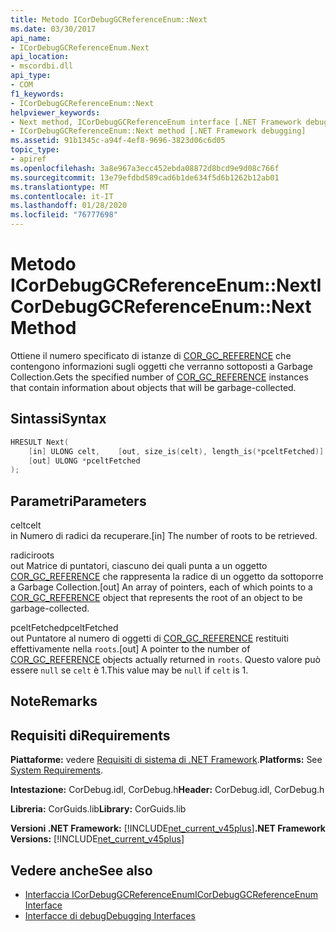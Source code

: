 ```yaml
---
title: Metodo ICorDebugGCReferenceEnum::Next
ms.date: 03/30/2017
api_name:
- ICorDebugGCReferenceEnum.Next
api_location:
- mscordbi.dll
api_type:
- COM
f1_keywords:
- ICorDebugGCReferenceEnum::Next
helpviewer_keywords:
- Next method, ICorDebugGCReferenceEnum interface [.NET Framework debugging]
- ICorDebugGCReferenceEnum::Next method [.NET Framework debugging]
ms.assetid: 91b1345c-a94f-4ef8-9696-3823d06c6d05
topic_type:
- apiref
ms.openlocfilehash: 3a8e967a3ecc452ebda08872d8bcd9e9d08c766f
ms.sourcegitcommit: 13e79efdbd589cad6b1de634f5d6b1262b12ab01
ms.translationtype: MT
ms.contentlocale: it-IT
ms.lasthandoff: 01/28/2020
ms.locfileid: "76777698"
---
```

# <a name="icordebuggcreferenceenumnext-method"></a><span data-ttu-id="b2eda-102">Metodo ICorDebugGCReferenceEnum::Next</span><span class="sxs-lookup"><span data-stu-id="b2eda-102">ICorDebugGCReferenceEnum::Next Method</span></span>
<span data-ttu-id="b2eda-103">Ottiene il numero specificato di istanze di [COR_GC_REFERENCE](cor-gc-reference-structure.md) che contengono informazioni sugli oggetti che verranno sottoposti a Garbage Collection.</span><span class="sxs-lookup"><span data-stu-id="b2eda-103">Gets the specified number of [COR_GC_REFERENCE](cor-gc-reference-structure.md) instances that contain information about objects that will be garbage-collected.</span></span>  
  
## <a name="syntax"></a><span data-ttu-id="b2eda-104">Sintassi</span><span class="sxs-lookup"><span data-stu-id="b2eda-104">Syntax</span></span>  
  
```cpp  
HRESULT Next(  
    [in] ULONG celt,    [out, size_is(celt), length_is(*pceltFetched)] COR_GC_REFERENCE roots[],   
    [out] ULONG *pceltFetched  
);  
```  
  
## <a name="parameters"></a><span data-ttu-id="b2eda-105">Parametri</span><span class="sxs-lookup"><span data-stu-id="b2eda-105">Parameters</span></span>  
 <span data-ttu-id="b2eda-106">celt</span><span class="sxs-lookup"><span data-stu-id="b2eda-106">celt</span></span>  
 <span data-ttu-id="b2eda-107">in Numero di radici da recuperare.</span><span class="sxs-lookup"><span data-stu-id="b2eda-107">[in] The number of roots to be retrieved.</span></span>  
  
 <span data-ttu-id="b2eda-108">radici</span><span class="sxs-lookup"><span data-stu-id="b2eda-108">roots</span></span>  
 <span data-ttu-id="b2eda-109">out Matrice di puntatori, ciascuno dei quali punta a un oggetto [COR_GC_REFERENCE](cor-gc-reference-structure.md) che rappresenta la radice di un oggetto da sottoporre a Garbage Collection.</span><span class="sxs-lookup"><span data-stu-id="b2eda-109">[out] An array of pointers, each of which points to a [COR_GC_REFERENCE](cor-gc-reference-structure.md) object that represents the root of an object to be garbage-collected.</span></span>  
  
 <span data-ttu-id="b2eda-110">pceltFetched</span><span class="sxs-lookup"><span data-stu-id="b2eda-110">pceltFetched</span></span>  
 <span data-ttu-id="b2eda-111">out Puntatore al numero di oggetti di [COR_GC_REFERENCE](cor-gc-reference-structure.md) restituiti effettivamente nella `roots`.</span><span class="sxs-lookup"><span data-stu-id="b2eda-111">[out] A pointer to the number of [COR_GC_REFERENCE](cor-gc-reference-structure.md) objects actually returned in `roots`.</span></span> <span data-ttu-id="b2eda-112">Questo valore può essere `null` se `celt` è 1.</span><span class="sxs-lookup"><span data-stu-id="b2eda-112">This value may be `null` if `celt` is 1.</span></span>  
  
## <a name="remarks"></a><span data-ttu-id="b2eda-113">Note</span><span class="sxs-lookup"><span data-stu-id="b2eda-113">Remarks</span></span>  
  
## <a name="requirements"></a><span data-ttu-id="b2eda-114">Requisiti di</span><span class="sxs-lookup"><span data-stu-id="b2eda-114">Requirements</span></span>  
 <span data-ttu-id="b2eda-115">**Piattaforme:** vedere [Requisiti di sistema di .NET Framework](../../../../docs/framework/get-started/system-requirements.md).</span><span class="sxs-lookup"><span data-stu-id="b2eda-115">**Platforms:** See [System Requirements](../../../../docs/framework/get-started/system-requirements.md).</span></span>  
  
 <span data-ttu-id="b2eda-116">**Intestazione:** CorDebug.idl, CorDebug.h</span><span class="sxs-lookup"><span data-stu-id="b2eda-116">**Header:** CorDebug.idl, CorDebug.h</span></span>  
  
 <span data-ttu-id="b2eda-117">**Libreria:** CorGuids.lib</span><span class="sxs-lookup"><span data-stu-id="b2eda-117">**Library:** CorGuids.lib</span></span>  
  
 <span data-ttu-id="b2eda-118">**Versioni .NET Framework:** [!INCLUDE[net_current_v45plus](../../../../includes/net-current-v45plus-md.md)]</span><span class="sxs-lookup"><span data-stu-id="b2eda-118">**.NET Framework Versions:** [!INCLUDE[net_current_v45plus](../../../../includes/net-current-v45plus-md.md)]</span></span>  
  
## <a name="see-also"></a><span data-ttu-id="b2eda-119">Vedere anche</span><span class="sxs-lookup"><span data-stu-id="b2eda-119">See also</span></span>

- [<span data-ttu-id="b2eda-120">Interfaccia ICorDebugGCReferenceEnum</span><span class="sxs-lookup"><span data-stu-id="b2eda-120">ICorDebugGCReferenceEnum Interface</span></span>](icordebuggcreferenceenum-interface.md)
- [<span data-ttu-id="b2eda-121">Interfacce di debug</span><span class="sxs-lookup"><span data-stu-id="b2eda-121">Debugging Interfaces</span></span>](debugging-interfaces.md)
